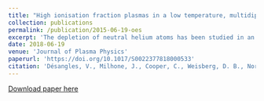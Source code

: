 ```yaml
---
title: "High ionisation fraction plasmas in a low temperature, multidipole cusp plasma"
collection: publications
permalink: /publication/2015-06-19-oes
excerpt: 'The depletion of neutral helium atoms has been studied in an unmagnetised spherical plasma created by DC discharge in a multidipole confinement field. Knowing the neutral density profile is critical to predicting the equilibrium flow of such plasmas. A model of the emissivity due to electron-impact excitation of neutral atoms in the plasma has been derived and used to fit radiance measurements of several neutral transitions to extract the radial profile of neutral density for plasmas of varying temperature and density. We report a depletion of the core neutral density varying between negligible levels to 80 % of the edge neutral density depending on the input power and fuelling. The corresponding ionisation fraction varies between 30–80 % in the plasma core. A simple neutral diffusion model is sufficient to describe the shape of neutral density profile implied by the radiance measurements. We have used the measurements to include a drag force due to neutral charge-exchange collisions in simulations of driven plasma flow. The simulation predicts a better fit to Mach probe flow measurements when this neutral drag is accounted for. This work shows that accounting for a realistic neutral profile is important to predict the plasma flow geometry and its magnetohydrodynamics (MHD) stability.'
date: 2018-06-19
venue: 'Journal of Plasma Physics'
paperurl: 'https://doi.org/10.1017/S0022377818000533'
citation: 'Désangles, V., Milhone, J., Cooper, C., Weisberg, D. B., Nornberg, M. D., & Forest, C. B. (2018). High ionisation fraction plasmas in a low temperature, multidipole cusp plasma. Journal of Plasma Physics, 84(3), 905840312.'
---
```


[Download paper here](https://doi.org/10.1017/S0022377818000533)

